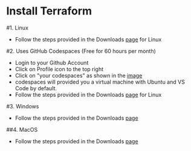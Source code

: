 # Install Terraform 


#1.  Linux 
- Follow the steps provided in the Downloads [page](https://developer.hasicorp.com/terraform/downloads) for Linux 

#2.  Uses GitHub Codespaces (Free for 60 hours per month)
 
- Login to your Github Account
- Click on Profile icon to the top right
- Click on "your codespaces" as shown in the [image](..images/codespaces-location.png)
- codespaces will provided you a virtual machine with Ubuntu and VS Code by default. 
- Follow the steps provided in the Downloads [page](https://developer.hasicorp.com/terraform/downloads) for Linux

#3. Windows 

- Follow the steps provided in the Downloads [page](https://developer.hasicorp.com/terraform/downloads)

##4. MacOS

- Follow the steps provided in the Downloads [page](https://developer.hasicorp.com/terraform/downloads)
